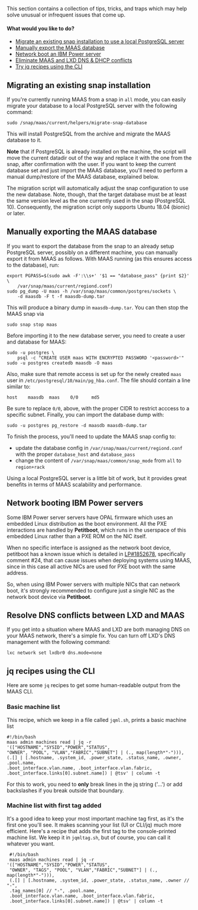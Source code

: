 <!-- snap-2-7-cli
|| 2.7 | 2.8 | 2.9|
|-----:|:-----:|:-----:|:-----:|
| <small>Snap</small> | &nbsp; &nbsp;<big>**CLI**</big> &nbsp; &nbsp; [UI](/t/rad-menu-testing/2245) &nbsp; &nbsp; | &nbsp; &nbsp;[CLI](/t/rad-menu-testing/2245) &nbsp; &nbsp; [UI](/t/rad-menu-testing/2245) &nbsp; &nbsp; | &nbsp; &nbsp;[CLI](/t/rad-menu-testing/2245) &nbsp; &nbsp; [UI](/t/rad-menu-testing/2245) &nbsp; &nbsp; |
| <small>Packages</small> | &nbsp; &nbsp;[CLI](/t/rad-menu-testing/2245) &nbsp; &nbsp; [UI](/t/rad-menu-testing/2245) &nbsp; &nbsp; | &nbsp; &nbsp;[CLI](/t/rad-menu-testing/2245) &nbsp; &nbsp; [UI](/t/rad-menu-testing/2245) &nbsp; &nbsp; | &nbsp; &nbsp;[CLI](/t/rad-menu-testing/2245) &nbsp; &nbsp; [UI](/t/rad-menu-testing/2245) &nbsp; &nbsp; |
snap-2-7-cli -->

<!-- snap-2-7-ui
|| 2.7 | 2.8 | 2.9|
|-----:|:-----:|:-----:|:-----:|
| <small>Snap</small> | &nbsp; &nbsp;[CLI](/t/rad-menu-testing/2245) &nbsp; &nbsp; <big>**UI**</big> &nbsp; &nbsp; | &nbsp; &nbsp;[CLI](/t/rad-menu-testing/2245) &nbsp; &nbsp; [UI](/t/rad-menu-testing/2245) &nbsp; &nbsp; | &nbsp; &nbsp;[CLI](/t/rad-menu-testing/2245) &nbsp; &nbsp; [UI](/t/rad-menu-testing/2245) &nbsp; &nbsp; |
| <small>Packages</small> | &nbsp; &nbsp;[CLI](/t/rad-menu-testing/2245) &nbsp; &nbsp; [UI](/t/rad-menu-testing/2245) &nbsp; &nbsp; | &nbsp; &nbsp;[CLI](/t/rad-menu-testing/2245) &nbsp; &nbsp; [UI](/t/rad-menu-testing/2245) &nbsp; &nbsp; | &nbsp; &nbsp;[CLI](/t/rad-menu-testing/2245) &nbsp; &nbsp; [UI](/t/rad-menu-testing/2245) &nbsp; &nbsp; |
snap-2-7-ui -->

<!-- deb-2-7-cli
|| 2.7 | 2.8 | 2.9|
|-----:|:-----:|:-----:|:-----:|
| <small>Snap</small> | &nbsp; &nbsp;[CLI](/t/rad-menu-testing/2245) &nbsp; &nbsp; [UI](/t/rad-menu-testing/2245) &nbsp; &nbsp; | &nbsp; &nbsp;[CLI](/t/rad-menu-testing/2245) &nbsp; &nbsp; [UI](/t/rad-menu-testing/2245) &nbsp; &nbsp; | &nbsp; &nbsp;[CLI](/t/rad-menu-testing/2245) &nbsp; &nbsp; [UI](/t/rad-menu-testing/2245) &nbsp; &nbsp; |
| <small>Packages</small> | &nbsp; &nbsp;<big>**CLI**</big> &nbsp; &nbsp; [UI](/t/rad-menu-testing/2245) &nbsp; &nbsp; | &nbsp; &nbsp;[CLI](/t/rad-menu-testing/2245) &nbsp; &nbsp; [UI](/t/rad-menu-testing/2245) &nbsp; &nbsp; | &nbsp; &nbsp;[CLI](/t/rad-menu-testing/2245) &nbsp; &nbsp; [UI](/t/rad-menu-testing/2245) &nbsp; &nbsp; |
deb-2-7-cli -->

<!-- deb-2-7-ui
|| 2.7 | 2.8 | 2.9|
|-----:|:-----:|:-----:|:-----:|
| <small>Snap</small> | &nbsp; &nbsp;[CLI](/t/rad-menu-testing/2245) &nbsp; &nbsp; [UI](/t/rad-menu-testing/2245) &nbsp; &nbsp; | &nbsp; &nbsp;[CLI](/t/rad-menu-testing/2245) &nbsp; &nbsp; [UI](/t/rad-menu-testing/2245) &nbsp; &nbsp; | &nbsp; &nbsp;[CLI](/t/rad-menu-testing/2245) &nbsp; &nbsp; [UI](/t/rad-menu-testing/2245) &nbsp; &nbsp; |
| <small>Packages</small> | &nbsp; &nbsp;[CLI](/t/rad-menu-testing/2245) &nbsp; &nbsp; <big>**UI**</big> &nbsp; &nbsp; | &nbsp; &nbsp;[CLI](/t/rad-menu-testing/2245) &nbsp; &nbsp; [UI](/t/rad-menu-testing/2245) &nbsp; &nbsp; | &nbsp; &nbsp;[CLI](/t/rad-menu-testing/2245) &nbsp; &nbsp; [UI](/t/rad-menu-testing/2245) &nbsp; &nbsp; |
deb-2-7-ui -->

<!-- snap-2-8-cli
|| 2.7 | 2.8 | 2.9|
|-----:|:-----:|:-----:|:-----:|
| <small>Snap</small> | &nbsp; &nbsp;[CLI](/t/rad-menu-testing/2245) &nbsp; &nbsp; [UI](/t/rad-menu-testing/2245) &nbsp; &nbsp; | &nbsp; &nbsp;<big>**CLI**</big> &nbsp; &nbsp; [UI](/t/rad-menu-testing/2245) &nbsp; &nbsp; | &nbsp; &nbsp;[CLI](/t/rad-menu-testing/2245) &nbsp; &nbsp; [UI](/t/rad-menu-testing/2245) &nbsp; &nbsp; |
| <small>Packages</small> | &nbsp; &nbsp;[CLI](/t/rad-menu-testing/2245) &nbsp; &nbsp; [UI](/t/rad-menu-testing/2245) &nbsp; &nbsp; | &nbsp; &nbsp;[CLI](/t/rad-menu-testing/2245) &nbsp; &nbsp; [UI](/t/rad-menu-testing/2245) &nbsp; &nbsp; | &nbsp; &nbsp;[CLI](/t/rad-menu-testing/2245) &nbsp; &nbsp; [UI](/t/rad-menu-testing/2245) &nbsp; &nbsp; |
snap-2-8-cli -->

<!-- snap-2-8-ui
|| 2.7 | 2.8 | 2.9|
|-----:|:-----:|:-----:|:-----:|
| <small>Snap</small> | &nbsp; &nbsp;[CLI](/t/rad-menu-testing/2245) &nbsp; &nbsp; [UI](/t/rad-menu-testing/2245) &nbsp; &nbsp; | &nbsp; &nbsp;[CLI](/t/rad-menu-testing/2245) &nbsp; &nbsp; <big>**UI**</big> &nbsp; &nbsp; | &nbsp; &nbsp;[CLI](/t/rad-menu-testing/2245) &nbsp; &nbsp; [UI](/t/rad-menu-testing/2245) &nbsp; &nbsp; |
| <small>Packages</small> | &nbsp; &nbsp;[CLI](/t/rad-menu-testing/2245) &nbsp; &nbsp; [UI](/t/rad-menu-testing/2245) &nbsp; &nbsp; | &nbsp; &nbsp;[CLI](/t/rad-menu-testing/2245) &nbsp; &nbsp; [UI](/t/rad-menu-testing/2245) &nbsp; &nbsp; | &nbsp; &nbsp;[CLI](/t/rad-menu-testing/2245) &nbsp; &nbsp; [UI](/t/rad-menu-testing/2245) &nbsp; &nbsp; |
snap-2-8-ui -->

<!-- deb-2-8-cli
|| 2.7 | 2.8 | 2.9|
|-----:|:-----:|:-----:|:-----:|
| <small>Snap</small> | &nbsp; &nbsp;[CLI](/t/rad-menu-testing/2245) &nbsp; &nbsp; [UI](/t/rad-menu-testing/2245) &nbsp; &nbsp; | &nbsp; &nbsp;[CLI](/t/rad-menu-testing/2245) &nbsp; &nbsp; [UI](/t/rad-menu-testing/2245) &nbsp; &nbsp; | &nbsp; &nbsp;[CLI](/t/rad-menu-testing/2245) &nbsp; &nbsp; [UI](/t/rad-menu-testing/2245) &nbsp; &nbsp; |
| <small>Packages</small> | &nbsp; &nbsp;[CLI](/t/rad-menu-testing/2245) &nbsp; &nbsp; [UI](/t/rad-menu-testing/2245) &nbsp; &nbsp; | &nbsp; &nbsp;<big>**CLI**</big> &nbsp; &nbsp; [UI](/t/rad-menu-testing/2245) &nbsp; &nbsp; | &nbsp; &nbsp;[CLI](/t/rad-menu-testing/2245) &nbsp; &nbsp; [UI](/t/rad-menu-testing/2245) &nbsp; &nbsp; |
deb-2-8-cli -->

<!-- deb-2-8-ui
|| 2.7 | 2.8 | 2.9|
|-----:|:-----:|:-----:|:-----:|
| <small>Snap</small> | &nbsp; &nbsp;[CLI](/t/rad-menu-testing/2245) &nbsp; &nbsp; [UI](/t/rad-menu-testing/2245) &nbsp; &nbsp; | &nbsp; &nbsp;[CLI](/t/rad-menu-testing/2245) &nbsp; &nbsp; [UI](/t/rad-menu-testing/2245) &nbsp; &nbsp; | &nbsp; &nbsp;[CLI](/t/rad-menu-testing/2245) &nbsp; &nbsp; [UI](/t/rad-menu-testing/2245) &nbsp; &nbsp; |
| <small>Packages</small> | &nbsp; &nbsp;[CLI](/t/rad-menu-testing/2245) &nbsp; &nbsp; [UI](/t/rad-menu-testing/2245) &nbsp; &nbsp; | &nbsp; &nbsp;[CLI](/t/rad-menu-testing/2245) &nbsp; &nbsp; <big>**UI**</big> &nbsp; &nbsp; | &nbsp; &nbsp;[CLI](/t/rad-menu-testing/2245) &nbsp; &nbsp; [UI](/t/rad-menu-testing/2245) &nbsp; &nbsp; |
deb-2-8-ui -->

<!-- snap-2-9-cli
|| 2.7 | 2.8 | 2.9|
|-----:|:-----:|:-----:|:-----:|
| <small>Snap</small> | &nbsp; &nbsp;[CLI](/t/rad-menu-testing/2245) &nbsp; &nbsp; [UI](/t/rad-menu-testing/2245) &nbsp; &nbsp; | &nbsp; &nbsp;[CLI](/t/rad-menu-testing/2245) &nbsp; &nbsp; [UI](/t/rad-menu-testing/2245) &nbsp; &nbsp; | &nbsp; &nbsp;<big>**CLI**</big> &nbsp; &nbsp; [UI](/t/rad-menu-testing/2245) &nbsp; &nbsp; |
| <small>Packages</small> | &nbsp; &nbsp;[CLI](/t/rad-menu-testing/2245) &nbsp; &nbsp; [UI](/t/rad-menu-testing/2245) &nbsp; &nbsp; | &nbsp; &nbsp;[CLI](/t/rad-menu-testing/2245) &nbsp; &nbsp; [UI](/t/rad-menu-testing/2245) &nbsp; &nbsp; | &nbsp; &nbsp;[CLI](/t/rad-menu-testing/2245) &nbsp; &nbsp; [UI](/t/rad-menu-testing/2245) &nbsp; &nbsp; |
snap-2-9-cli -->

<!-- snap-2-9-ui
|| 2.7 | 2.8 | 2.9|
|-----:|:-----:|:-----:|:-----:|
| <small>Snap</small> | &nbsp; &nbsp;[CLI](/t/rad-menu-testing/2245) &nbsp; &nbsp; [UI](/t/rad-menu-testing/2245) &nbsp; &nbsp; | &nbsp; &nbsp;[CLI](/t/rad-menu-testing/2245) &nbsp; &nbsp; [UI](/t/rad-menu-testing/2245) &nbsp; &nbsp; | &nbsp; &nbsp;[CLI](/t/rad-menu-testing/2245) &nbsp; &nbsp; <big>**UI**</big> &nbsp; &nbsp; |
| <small>Packages</small> | &nbsp; &nbsp;[CLI](/t/rad-menu-testing/2245) &nbsp; &nbsp; [UI](/t/rad-menu-testing/2245) &nbsp; &nbsp; | &nbsp; &nbsp;[CLI](/t/rad-menu-testing/2245) &nbsp; &nbsp; [UI](/t/rad-menu-testing/2245) &nbsp; &nbsp; | &nbsp; &nbsp;[CLI](/t/rad-menu-testing/2245) &nbsp; &nbsp; [UI](/t/rad-menu-testing/2245) &nbsp; &nbsp; |
snap-2-9-ui -->

<!-- deb-2-9-cli
|| 2.7 | 2.8 | 2.9|
|-----:|:-----:|:-----:|:-----:|
| <small>Snap</small> | &nbsp; &nbsp;[CLI](/t/rad-menu-testing/2245) &nbsp; &nbsp; [UI](/t/rad-menu-testing/2245) &nbsp; &nbsp; | &nbsp; &nbsp;[CLI](/t/rad-menu-testing/2245) &nbsp; &nbsp; [UI](/t/rad-menu-testing/2245) &nbsp; &nbsp; | &nbsp; &nbsp;[CLI](/t/rad-menu-testing/2245) &nbsp; &nbsp; [UI](/t/rad-menu-testing/2245) &nbsp; &nbsp; |
| <small>Packages</small> | &nbsp; &nbsp;[CLI](/t/rad-menu-testing/2245) &nbsp; &nbsp; [UI](/t/rad-menu-testing/2245) &nbsp; &nbsp; | &nbsp; &nbsp;[CLI](/t/rad-menu-testing/2245) &nbsp; &nbsp; [UI](/t/rad-menu-testing/2245) &nbsp; &nbsp; | &nbsp; &nbsp;<big>**CLI**</big> &nbsp; &nbsp; [UI](/t/rad-menu-testing/2245) &nbsp; &nbsp; |
deb-2-9-cli -->

<!-- deb-2-9-ui
|| 2.7 | 2.8 | 2.9|
|-----:|:-----:|:-----:|:-----:|
| <small>Snap</small> | &nbsp; &nbsp;[CLI](/t/rad-menu-testing/2245) &nbsp; &nbsp; [UI](/t/rad-menu-testing/2245) &nbsp; &nbsp; | &nbsp; &nbsp;[CLI](/t/rad-menu-testing/2245) &nbsp; &nbsp; [UI](/t/rad-menu-testing/2245) &nbsp; &nbsp; | &nbsp; &nbsp;[CLI](/t/rad-menu-testing/2245) &nbsp; &nbsp; [UI](/t/rad-menu-testing/2245) &nbsp; &nbsp; |
| <small>Packages</small> | &nbsp; &nbsp;[CLI](/t/rad-menu-testing/2245) &nbsp; &nbsp; [UI](/t/rad-menu-testing/2245) &nbsp; &nbsp; | &nbsp; &nbsp;[CLI](/t/rad-menu-testing/2245) &nbsp; &nbsp; [UI](/t/rad-menu-testing/2245) &nbsp; &nbsp; | &nbsp; &nbsp;[CLI](/t/rad-menu-testing/2245) &nbsp; &nbsp; [UI](/t/rad-menu-testing/2245) &nbsp; &nbsp; |
deb-2-9-ui -->

This section contains a collection of tips, tricks, and traps which may help solve unusual or infrequent issues that come up.

#### What would you like to do?

* [Migrate an existing snap installation to use a local PostgreSQL server](/t/tips-tricks-and-traps/1506#heading--migrating-maas)
* [Manually export the MAAS database](/t/tips-tricks-and-traps/1506#heading--manual-export)
* [Network boot an IBM Power server](/t/tips-tricks-and-traps/1506#heading--ibm-power-server-pxe-boot)
* [Eliminate MAAS and LXD DNS & DHCP conflicts](/t/tips-tricks-and-traps/1506#heading--maas-lxd-network-conflicts)
* [Try jq recipes using the CLI](/t/tips-tricks-and-traps/1506#heading--jq-machine-list)

<h2 id="heading--migrating-maas">Migrating an existing snap installation</h2>

If you're currently running MAAS from a snap in `all` mode, you can easily migrate your database to a local PostgreSQL server with the following command:

    sudo /snap/maas/current/helpers/migrate-snap-database

This will install PostgreSQL from the archive and migrate the MAAS database to it. 

**Note** that if PostgreSQL is already installed on the machine, the script will move the current datadir out of the way and replace it with the one from the snap, after  confirmation with the user. If you want to keep the current database set and just import the MAAS database, you'll need to perform a manual dump/restore of the MAAS database, explained below.

The migration script will automatically adjust the snap configuration to use the new database.  Note, though, that the target database must be at least the same version level as the one currently used in the snap (PostgreSQL 10).  Consequently, the migration script only supports Ubuntu 18.04 (bionic) or later.

<h2 id="heading--manual-export">Manually exporting the MAAS database</h2>

If you want to export the database from the snap to an already setup PostgreSQL server, possibly on a different machine, you can manually export it from MAAS as follows. With MAAS running (as this ensures access to the database), run:

    export PGPASS=$(sudo awk -F':\\s+' '$1 == "database_pass" {print $2}' \
        /var/snap/maas/current/regiond.conf)
    sudo pg_dump -U maas -h /var/snap/maas/common/postgres/sockets \
        -d maasdb -F t -f maasdb-dump.tar

This will produce a binary dump in `maasdb-dump.tar`.  You can then stop the MAAS snap via

    sudo snap stop maas

Before importing it to the new database server, you need to create a user and database for MAAS:

``` nohighlight
sudo -u postgres \
    psql -c "CREATE USER maas WITH ENCRYPTED PASSWORD '<password>'"
sudo -u postgres createdb maasdb -O maas
```

Also, make sure that remote access is set up for the newly created `maas` user in `/etc/postgresql/10/main/pg_hba.conf`.  The file should contain a line similar to:

    host    maasdb  maas    0/0     md5

Be sure to replace `0/0`, above, with the proper CIDR to restrict acccess to a specific subnet.  Finally, you can import the database dump with:

    sudo -u postgres pg_restore -d maasdb maasdb-dump.tar

To finish the process, you'll need to update the MAAS snap config to:

* update the database config in `/var/snap/maas/current/regiond.conf` with the proper `database_host` and `database_pass`
* change the content of `/var/snap/maas/common/snap_mode` from `all` to `region+rack`

Using a local PostgreSQL server is a little bit of work, but it provides great benefits in terms of MAAS scalability and performance.

<h2 id="heading--ibm-power-server-pxe-boot">Network booting IBM Power servers</h2>

Some IBM Power server servers have OPAL firmware which uses an embedded Linux distribution as the boot environment. All the PXE interactions are handled by **Petitboot**, which runs in the userspace of this embedded Linux rather than a PXE ROM on the NIC itself.

When no specific interface is assigned as the network boot device, petitboot has a known issue which is detailed in [LP#1852678](https://bugs.launchpad.net/ubuntu-power-systems/+bug/1852678), specifically comment #24, that can cause issues when deploying systems using MAAS, since in this case all active NICs are used for PXE boot with the same address.

So, when using IBM Power servers with multiple NICs that can network boot, it's strongly recommended to configure just a single <specific> NIC as the network boot device via **Petitboot**.

<h2 id="heading--maas-lxd-network-conflicts">Resolve DNS conflicts between LXD and MAAS</h2>

If you get into a situation where MAAS and LXD are both managing DNS on your MAAS network, there's a simple fix.  You can turn off LXD's DNS management with the following command:

````
lxc network set lxdbr0 dns.mode=none
````

<h2 id="heading--jq-machine-list">jq recipes using the CLI</h2>

Here are some `jq` recipes to get some human-readable output from the MAAS CLI.

<h3 id="heading--jqml-sh">Basic machine list</h3>

This recipe, which we keep in a file called `jqml.sh`, prints a basic machine list

    #!/bin/bash
    maas admin machines read | jq -r '(["HOSTNAME","SYSID","POWER","STATUS",
    "OWNER", "POOL", "VLAN","FABRIC","SUBNET"] | (., map(length*"-"))),
    (.[] | [.hostname, .system_id, .power_state, .status_name, .owner, .pool.name,
    .boot_interface.vlan.name, .boot_interface.vlan.fabric,
    .boot_interface.links[0].subnet.name]) | @tsv' | column -t

For this to work, you need to **only** break lines in the jq string ('...') or add backslashes if you break outside that boundary.

<h3 id="heading--jqmltag-sh">Machine list with first tag added</h3>

It's a good idea to keep your most important machine tag first, as it's the first one you'll see.  It makes scanning your list (UI or CLI/jq) much more efficient.  Here's a recipe that adds the first tag to the console-printed machine list.  We keep it in `jqmltag.sh`, but of course, you can call it whatever you want.

     #!/bin/bash
     maas admin machines read | jq -r '(["HOSTNAME","SYSID","POWER","STATUS",
     "OWNER", "TAGS", "POOL", "VLAN","FABRIC","SUBNET"] | (., map(length*"-"))),
     (.[] | [.hostname, .system_id, .power_state, .status_name, .owner // "-", 
     .tag_names[0] // "-", .pool.name,
     .boot_interface.vlan.name, .boot_interface.vlan.fabric,
     .boot_interface.links[0].subnet.name]) | @tsv' | column -t


